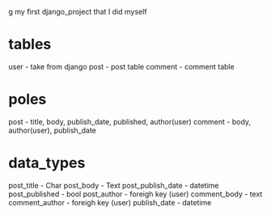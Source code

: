 
g
my first django_project that I did myself

# tables
user - take from django
post - post table
comment - comment table


# poles
post - title, body, publish_date, published, author(user)
comment - body, author(user), publish_date



# data_types
post_title - Char
post_body - Text
post_publish_date - datetime
post_published - bool
post_author - foreigh key (user)
comment_body  - text
comment_author - foreigh key (user)
publish_date - datetime
